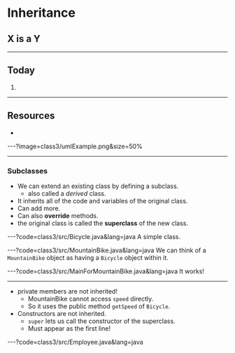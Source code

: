 # Inheritance

## X is a Y


---
## Today
1.


---
## Resources
+ 



---?image=class3/umlExample.png&size=50%


---
### Subclasses
+ We can extend an existing class by defining a subclass.
  + also called a *derived* class.
+ It inherits all of the code and variables of the original class.
+ Can add more.
+ Can also **override** methods.
+ the original class is called the **superclass** of the new class.


---?code=class3/src/Bicycle.java&lang=java
A simple class.


---?code=class3/src/MountainBike.java&lang=java
We can think of a `MountainBike` object as having a 
`Bicycle` object within it. 


---?code=class3/src/MainForMountainBike.java&lang=java
It works!


---
+ private members are not inherited!
  + MountainBike cannot access `speed` directly.
  + So it uses the public method `getSpeed` of `Bicycle`.
+ Constructors are not inherited.
  + `super` lets us call the constructor of the superclass.
  + Must appear as the first line!


---?code=class3/src/Employee.java&lang=java




